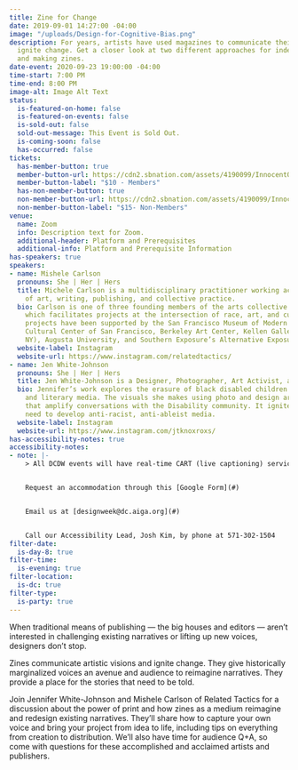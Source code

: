 ```yaml
---
title: Zine for Change
date: 2019-09-01 14:27:00 -04:00
image: "/uploads/Design-for-Cognitive-Bias.png"
description: For years, artists have used magazines to communicate their visions and
  ignite change. Get a closer look at two different approaches for independent publishing
  and making zines.
date-event: 2020-09-23 19:00:00 -04:00
time-start: 7:00 PM
time-end: 8:00 PM
image-alt: Image Alt Text
status:
  is-featured-on-home: false
  is-featured-on-events: false
  is-sold-out: false
  sold-out-message: This Event is Sold Out.
  is-coming-soon: false
  has-occurred: false
tickets:
  has-member-button: true
  member-button-url: https://cdn2.sbnation.com/assets/4190099/InnocentOddballBeaver.gif
  member-button-label: "$10 - Members"
  has-non-member-button: true
  non-member-button-url: https://cdn2.sbnation.com/assets/4190099/InnocentOddballBeaver.gif
  non-member-button-label: "$15- Non-Members"
venue:
  name: Zoom
  info: Description text for Zoom.
  additional-header: Platform and Prerequisites
  additional-info: Platform and Prerequisite Information
has-speakers: true
speakers:
- name: Mishele Carlson
  pronouns: She | Her | Hers
  title: Michele Carlson is a multidisciplinary practitioner working across the fields
    of art, writing, publishing, and collective practice.
  bio: Carlson is one of three founding members of the arts collective Related Tactics,
    which facilitates projects at the intersection of race, art, and culture. Their
    projects have been supported by the San Francisco Museum of Modern Art, the Chinese
    Cultural Center of San Francisco, Berkeley Art Center, Kellen Gallery (New York,
    NY), Augusta University, and Southern Exposure’s Alternative Exposure grant program.
  website-label: Instagram
  website-url: https://www.instagram.com/relatedtactics/
- name: Jen White-Johnson
  pronouns: She | Her | Hers
  title: Jen White-Johnson is a Designer, Photographer, Art Activist, and Art Educator.
  bio: Jennifer’s work explores the erasure of black disabled children in digital
    and literary media. The visuals she makes using photo and design are her own reflections
    that amplify conversations with the Disability community. It ignites the continued
    need to develop anti-racist, anti-ableist media.
  website-label: Instagram
  website-url: https://www.instagram.com/jtknoxroxs/
has-accessibility-notes: true
accessibility-notes:
- note: |-
    > All DCDW events will have real-time CART (live captioning) services. If you need any additional accommodations, please contact us before 9/14 by [email](#), through the provided Google Form [link](#), or by phone. We honor your privacy and no personally identifying information (e.g. your name) is required to request an accommodation.


    Request an accommodation through this [Google Form](#)


    Email us at [designweek@dc.aiga.org](#)


    Call our Accessibility Lead, Josh Kim, by phone at 571-302-1504
filter-date:
  is-day-8: true
filter-time:
  is-evening: true
filter-location:
  is-dc: true
filter-type:
  is-party: true
---
```


When traditional means of publishing — the big houses and editors — aren’t interested in challenging existing narratives or lifting up new voices, designers don’t stop.

Zines communicate artistic visions and ignite change. They give historically marginalized voices an avenue and audience to reimagine narratives. They provide a place for the stories that need to be told.

Join Jennifer White-Johnson and Mishele Carlson of Related Tactics for a discussion about the power of print and how zines as a medium reimagine and redesign existing narratives. They’ll share how to capture your own voice and bring your project from idea to life, including tips on everything from creation to distribution. We’ll also have time for audience Q+A, so come with questions for these accomplished and acclaimed artists and publishers.
